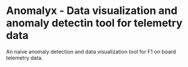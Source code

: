 # Anomalyx - Data visualization and anomaly detectin tool for telemetry data
An naive anomaly detection and data visualization tool for F1 on board telemetry data.
